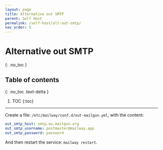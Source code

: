 ```yaml
---
layout: page
title: Alternative out SMTP
parent: Self Host
permalink: /self-host/alt-out-smtp/
nav_order: 5
---
```


# Alternative out SMTP
{: .no_toc }

## Table of contents
{: .no_toc .text-delta }

1. TOC
{:toc}

---

Create a file: `/etc/mailway/conf.d/out-mailgun.yml`, with the content:
```yaml
out_smtp_host: smtp.eu.mailgun.org
out_smtp_username: postmaster@mailway.app
out_smtp_password: password
```

And then restart the service: `mailway restart`.
